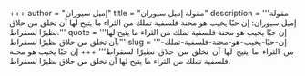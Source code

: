 +++
author = "إميل سيوران"
title = "مقولة إميل سيوران"
description = '''مقولة إميل سيوران: إن حبًا يخيب هو محنة فلسفية تملك من الثراء ما يتيح لها آن تخلق من حلاق نظيرًا لسقراط.'''
quote = '''إن حبًا يخيب هو محنة فلسفية تملك من الثراء ما يتيح لها آن تخلق من حلاق نظيرًا لسقراط.'''
slug = '''إن-حبًا-يخيب-هو-محنة-فلسفية-تملك-من-الثراء-ما-يتيح-لها-آن-تخلق-من-حلاق-نظيرًا-لسقراط'''
+++
إن حبًا يخيب هو محنة فلسفية تملك من الثراء ما يتيح لها آن تخلق من حلاق نظيرًا لسقراط.
